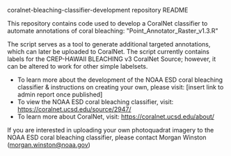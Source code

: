 coralnet-bleaching-classifier-development repository README

This repository contains code used to develop a CoralNet classifier to automate annotations of coral bleaching: "Point_Annotator_Raster_v1.3.R"

The script serves as a tool to generate additional targeted annotations, which can later be uploaded to CoralNet. The script currently contains labels for the CREP-HAWAII BLEACHING v3 CoralNet Source; however, it can be altered to work for other simple labelsets.


* To learn more about the development of the NOAA ESD coral bleaching classifier & instructions on creating your own, please visit: [insert link to admin report once published]
* To view the NOAA ESD coral bleaching classifier, visit: https://coralnet.ucsd.edu/source/2947/
* To learn more about CoralNet, visit: https://coralnet.ucsd.edu/about/

If you are interested in uploading your own photoquadrat imagery to the NOAA ESD coral bleaching classifier, please contact Morgan Winston (morgan.winston@noaa.gov)
